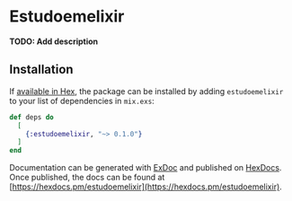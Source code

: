 # Estudoemelixir

**TODO: Add description**

## Installation

If [available in Hex](https://hex.pm/docs/publish), the package can be installed
by adding `estudoemelixir` to your list of dependencies in `mix.exs`:

```elixir
def deps do
  [
    {:estudoemelixir, "~> 0.1.0"}
  ]
end
```

Documentation can be generated with [ExDoc](https://github.com/elixir-lang/ex_doc)
and published on [HexDocs](https://hexdocs.pm). Once published, the docs can
be found at [https://hexdocs.pm/estudoemelixir](https://hexdocs.pm/estudoemelixir).

